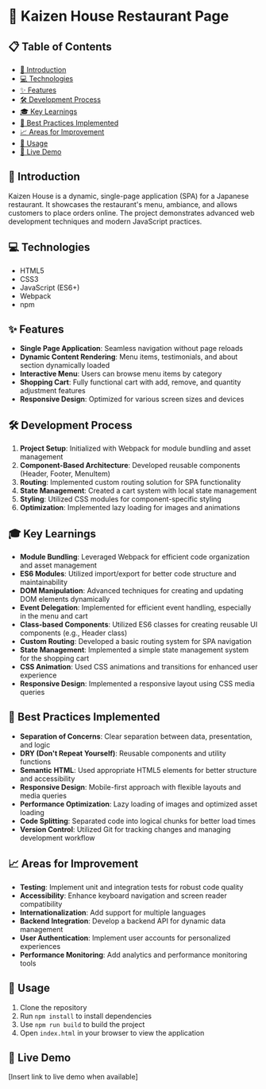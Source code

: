 # 🍣 Kaizen House Restaurant Page

## 📋 Table of Contents
* [👋 Introduction](#-introduction)
* [💻 Technologies](#-technologies)
* [✨ Features](#-features)
* [🛠️ Development Process](#️-development-process)
* [🎓 Key Learnings](#-key-learnings)
* [🚀 Best Practices Implemented](#-best-practices-implemented)
* [📈 Areas for Improvement](#-areas-for-improvement)
* [📘 Usage](#-usage)
* [🔗 Live Demo](#-live-demo)

## 👋 Introduction
Kaizen House is a dynamic, single-page application (SPA) for a Japanese restaurant. It showcases the restaurant's menu, ambiance, and allows customers to place orders online. The project demonstrates advanced web development techniques and modern JavaScript practices.

## 💻 Technologies
* HTML5
* CSS3
* JavaScript (ES6+)
* Webpack
* npm

## ✨ Features
* **Single Page Application**: Seamless navigation without page reloads
* **Dynamic Content Rendering**: Menu items, testimonials, and about section dynamically loaded
* **Interactive Menu**: Users can browse menu items by category
* **Shopping Cart**: Fully functional cart with add, remove, and quantity adjustment features
* **Responsive Design**: Optimized for various screen sizes and devices

## 🛠️ Development Process
1. **Project Setup**: Initialized with Webpack for module bundling and asset management
2. **Component-Based Architecture**: Developed reusable components (Header, Footer, MenuItem)
3. **Routing**: Implemented custom routing solution for SPA functionality
4. **State Management**: Created a cart system with local state management
5. **Styling**: Utilized CSS modules for component-specific styling
6. **Optimization**: Implemented lazy loading for images and animations

## 🎓 Key Learnings
* **Module Bundling**: Leveraged Webpack for efficient code organization and asset management
* **ES6 Modules**: Utilized import/export for better code structure and maintainability
* **DOM Manipulation**: Advanced techniques for creating and updating DOM elements dynamically
* **Event Delegation**: Implemented for efficient event handling, especially in the menu and cart
* **Class-based Components**: Utilized ES6 classes for creating reusable UI components (e.g., Header class)
* **Custom Routing**: Developed a basic routing system for SPA navigation
* **State Management**: Implemented a simple state management system for the shopping cart
* **CSS Animation**: Used CSS animations and transitions for enhanced user experience
* **Responsive Design**: Implemented a responsive layout using CSS media queries

## 🚀 Best Practices Implemented
* **Separation of Concerns**: Clear separation between data, presentation, and logic
* **DRY (Don't Repeat Yourself)**: Reusable components and utility functions
* **Semantic HTML**: Used appropriate HTML5 elements for better structure and accessibility
* **Responsive Design**: Mobile-first approach with flexible layouts and media queries
* **Performance Optimization**: Lazy loading of images and optimized asset loading
* **Code Splitting**: Separated code into logical chunks for better load times
* **Version Control**: Utilized Git for tracking changes and managing development workflow

## 📈 Areas for Improvement
* **Testing**: Implement unit and integration tests for robust code quality
* **Accessibility**: Enhance keyboard navigation and screen reader compatibility
* **Internationalization**: Add support for multiple languages
* **Backend Integration**: Develop a backend API for dynamic data management
* **User Authentication**: Implement user accounts for personalized experiences
* **Performance Monitoring**: Add analytics and performance monitoring tools

## 📘 Usage
1. Clone the repository
2. Run `npm install` to install dependencies
3. Use `npm run build` to build the project
4. Open `index.html` in your browser to view the application

## 🔗 Live Demo
[Insert link to live demo when available]